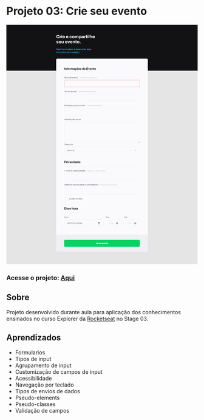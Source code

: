 # Projeto 03: Crie seu evento
<img src="./images/screenshot.png"/>

### Acesse o projeto: [Aqui](https://jonasncsantos.github.io/Treine.me/)
## Sobre
Projeto desenvolvido durante aula para aplicação dos conhecimentos ensinados no curso Explorer da [Rocketseat](https://www.rocketseat.com.br/") no Stage 03.



## Aprendizados
- Formularios
- Tipos de input
- Agrupamento de input
- Customização de campos de input
- Acessibilidade
- Navegação por teclado
- Tipos de envios de dados 
- Pseudo-elements
- Pseudo-classes
- Validação de campos